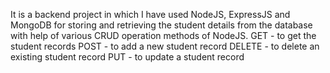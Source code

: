 It is a backend project in which I have used NodeJS, ExpressJS and MongoDB for storing and retrieving the student details from the database with help of various CRUD operation methods of NodeJS.
GET - to get the student records
POST - to add a new student record
DELETE - to delete an existing student record
PUT - to update a student record
